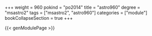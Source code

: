 +++
weight = 960
pokind = "po2014"
title = "astro960"
degree = "msastro2"
tags = ["msastro2", "astro960"]
categories = ["module"]
bookCollapseSection = true
+++

{{< genModulePage >}}

